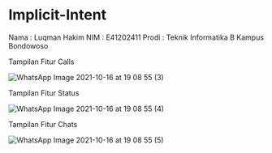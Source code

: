# Implicit-Intent

Nama  : Luqman Hakim
NIM   : E41202411
Prodi : Teknik Informatika B Kampus Bondowoso

Tampilan Fitur Calls

![WhatsApp Image 2021-10-16 at 19 08 55 (3)](https://user-images.githubusercontent.com/74761839/137586838-062c7c59-76eb-491c-9e82-2834e30d3ddb.jpeg)

Tampilan Fitur Status

![WhatsApp Image 2021-10-16 at 19 08 55 (4)](https://user-images.githubusercontent.com/74761839/137586842-37a56abf-3747-4f24-8aa3-054e22cd9e75.jpeg)

Tampilan Fitur Chats

![WhatsApp Image 2021-10-16 at 19 08 55 (5)](https://user-images.githubusercontent.com/74761839/137586846-ddcb3328-6696-4169-9689-25ea0e40ed44.jpeg)
